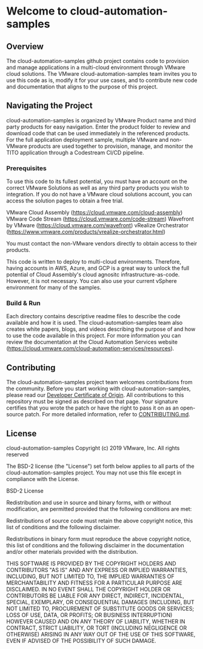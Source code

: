 

# Welcome to cloud-automation-samples

## Overview

The cloud-automation-samples github project contains code to provision and manage applications in a multi-cloud environment through VMware cloud solutions. The VMware cloud-automation-samples team invites you to use this code as is, modify it for your use cases, and to contribute new code and documentation that aligns to the purpose of this project.

## Navigating the Project

cloud-automation-samples is organized by VMware Product name and third party products for easy navigation. Enter the product folder to review and download code that can be used immediately in the referenced products. For the full application deployment sample, multiple VMware and non-VMware products are used together to provision, manage, and monitor the TITO application through a Codestream CI/CD pipeline.

### Prerequisites

To use this code to its fullest potential, you must have an account on the correct VMware Solutions as well as any third party products you wish to integration. If you do not have a VMware cloud solutions account, you can access the solution pages to obtain a free trial.

VMware Cloud Assembly (https://cloud.vmware.com/cloud-assembly)
VMware Code Stream (https://cloud.vmware.com/code-stream)
Wavefront by VMware (https://cloud.vmware.com/wavefront)
vRealize Orchestrator (https://www.vmware.com/products/vrealize-orchestrator.html)

You must contact the non-VMware vendors directly to obtain access to their products.

This code is written to deploy to multi-cloud environments. Therefore, having accounts in AWS, Azure, and GCP is a great way to unlock the full potential of Cloud Assembly's cloud agnositc infrastructure-as-code. However, it is not necessary. You can also use your current vSphere environment for many of the samples.


### Build & Run

Each directory contains descriptive readme files to describe the code available and how it is used. The cloud-automation-samples team also creates white papers, blogs, and videos describing the purpose of and how to use the code available in this project. For more information you can review the documentation at the Cloud Automation Services website (https://cloud.vmware.com/cloud-automation-services/resources).


## Contributing

The cloud-automation-samples project team welcomes contributions from the community. Before you start working with cloud-automation-samples, please
read our [Developer Certificate of Origin](https://cla.vmware.com/dco). All contributions to this repository must be
signed as described on that page. Your signature certifies that you wrote the patch or have the right to pass it on
as an open-source patch. For more detailed information, refer to [CONTRIBUTING.md](CONTRIBUTING.md).

## License
cloud-automation-samples
Copyright (c) 2019 VMware, Inc.  All rights reserved				

The BSD-2 license (the "License") set forth below applies to all parts of the cloud-automation-samples project.  You may not use this file except in compliance with the License.

BSD-2 License 

Redistribution and use in source and binary forms, with or without modification, are permitted provided that the following conditions are met:

Redistributions of source code must retain the above copyright notice, this list of conditions and the following disclaimer.

Redistributions in binary form must reproduce the above copyright notice, this list of conditions and the following disclaimer in the documentation and/or other materials provided with the distribution.

THIS SOFTWARE IS PROVIDED BY THE COPYRIGHT HOLDERS AND CONTRIBUTORS "AS IS" AND ANY EXPRESS OR IMPLIED WARRANTIES, INCLUDING, BUT NOT LIMITED TO, THE IMPLIED WARRANTIES OF MERCHANTABILITY AND FITNESS FOR A PARTICULAR PURPOSE ARE DISCLAIMED. IN NO EVENT SHALL THE COPYRIGHT HOLDER OR CONTRIBUTORS BE LIABLE FOR ANY DIRECT, INDIRECT, INCIDENTAL, SPECIAL, EXEMPLARY, OR CONSEQUENTIAL DAMAGES (INCLUDING, BUT NOT LIMITED TO, PROCUREMENT OF SUBSTITUTE GOODS OR SERVICES; LOSS OF USE, DATA, OR PROFITS; OR BUSINESS INTERRUPTION) HOWEVER CAUSED AND ON ANY THEORY OF LIABILITY, WHETHER IN CONTRACT, STRICT LIABILITY, OR TORT (INCLUDING NEGLIGENCE OR OTHERWISE) ARISING IN ANY WAY OUT OF THE USE OF THIS SOFTWARE, EVEN IF ADVISED OF THE POSSIBILITY OF SUCH DAMAGE.

